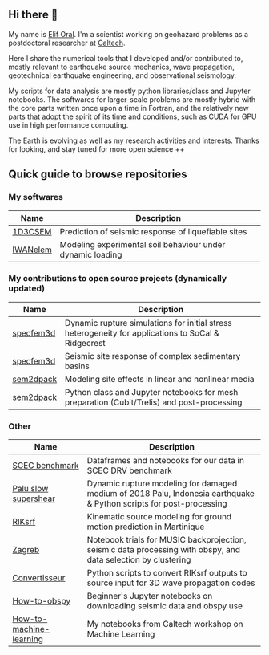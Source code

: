 ## Hi there 👋

My name is [Elif Oral](https://elifo.github.io). I'm a scientist working on geohazard problems as a postdoctoral researcher at [Caltech](https://www.caltech.edu).

Here I share the numerical tools that I developed and/or contributed to, mostly relevant to earthquake source mechanics, wave propagation, geotechnical earthquake engineering, and observational seismology. 

My scripts for data analysis are mostly python libraries/class and Jupyter notebooks. The softwares for larger-scale problems are mostly hybrid with the core parts written once upon a time in Fortran, and the relatively new parts that adopt the spirit of its time and conditions, such as CUDA for GPU use in high performance computing.

The Earth is evolving as well as my research activities and interests. Thanks for looking, and stay tuned for more open science ++

## Quick guide to browse repositories

### My softwares
| Name | Description |
| ---- | ----------- |
| [1D3CSEM](https://github.com/elifo/1D3CSEM) | Prediction of seismic response of liquefiable sites | 
| [IWANelem](https://github.com/elifo/IWANelem) | Modeling experimental soil behaviour under dynamic loading |


### My contributions to open source projects (dynamically updated)
| Name | Description | 
| ---- |  ----------- |
[specfem3d](https://github.com/elifo/specfem3d/tree/ridgecrest) | Dynamic rupture simulations for initial stress heterogeneity for applications to SoCal & Ridgecrest|
[specfem3d](https://github.com/elifo/specfem3d/tree/losalamos) | Seismic site response of complex sedimentary basins|
[sem2dpack](https://github.com/elifo/sem2dpack/tree/iwan) | Modeling site effects in linear and nonlinear media|
[sem2dpack](https://github.com/elifo/sem2dpack/tree/master/JUPYTER) | Python class and Jupyter notebooks for mesh preparation (Cubit/Trelis) and post-processing|

### Other
| Name | Description | 
| ---- |  ----------- |
[SCEC benchmark](https://github.com/elifo/scec_benchmark_dynamic_rupture) | Dataframes and notebooks for our data in SCEC DRV benchmark|
[Palu slow supershear](https://github.com/elifo/damaged_fault) | Dynamic rupture modeling for damaged medium of 2018 Palu, Indonesia earthquake & Python scripts for post-processing |
[RIKsrf](https://github.com/elifo/RIKsrf/tree/martinique) | Kinematic source modeling for ground motion prediction in Martinique |
[Zagreb](https://github.com/elifo/zagreb_2020) | Notebook trials for MUSIC backprojection, seismic data processing with obspy, and data selection by clustering |
[Convertisseur](https://github.com/elifo/Convertisseur) | Python scripts to convert RIKsrf outputs to source input for 3D wave propagation codes|
[How-to-obspy](https://github.com/elifo/obspy_tutorials) | Beginner's Jupyter notebooks on downloading seismic data and obspy use |
[How-to-machine-learning](https://github.com/elifo/Workshop_Machine_Learning) | My notebooks from Caltech workshop on Machine Learning |






